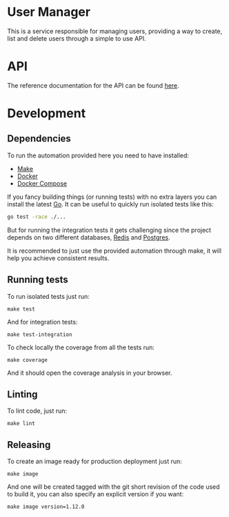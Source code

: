 # User Manager

This is a service responsible for managing users, providing a way
to create, list and delete users through a simple to use API.

# API

The reference documentation for the API can be found [here](docs/api.md).

# Development

## Dependencies

To run the automation provided here you need to have installed:

* [Make](https://www.gnu.org/software/make/)
* [Docker](https://docs.docker.com/get-docker/)
* [Docker Compose](https://docs.docker.com/compose/install/)

If you fancy building things (or running tests) with no extra layers
you can install the latest [Go](https://golang.org/doc/install). It can
be useful to quickly run isolated tests like this:

```sh
go test -race ./...
```

But for running the integration tests it gets challenging since the
project depends on two different databases, [Redis](https://redis.io/)
and [Postgres](https://www.postgresql.org/).

It is recommended to just use the provided automation through make,
it will help you achieve consistent results.


## Running tests

To run isolated tests just run:

```
make test
```

And for integration tests:

```
make test-integration
```

To check locally the coverage from all the tests run:

```
make coverage
```

And it should open the coverage analysis in your browser.


## Linting

To lint code, just run:

```
make lint
```

## Releasing

To create an image ready for production deployment just run:

```
make image
```

And one will be created tagged with the git short revision of the
code used to build it, you can also specify an explicit version
if you want:

```
make image version=1.12.0
```

